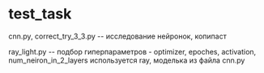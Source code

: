 # test_task
cnn.py, correct_try_3_3.py -- исследование нейронок, копипаст

ray_light.py -- подбор гиперпараметров - optimizer, epoches, activation, num_neiron_in_2_layers
                используется ray, моделька из файла cnn.py
